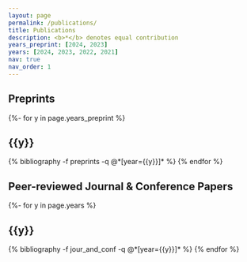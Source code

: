 ```yaml
---
layout: page
permalink: /publications/
title: Publications
description: <b>*</b> denotes equal contribution
years_preprint: [2024, 2023]
years: [2024, 2023, 2022, 2021]
nav: true
nav_order: 1
---
```

<!-- _pages/publications.md -->

<div class="publications">
<h2 class="publ-cat">Preprints</h2>
{%- for y in page.years_preprint %}
  <h2 class="year">{{y}}</h2>
  {% bibliography -f preprints -q @*[year={{y}}]* %}
{% endfor %}
</div>

<div class="publications">
<h2 class="publ-cat">Peer-reviewed Journal & Conference Papers</h2>
{%- for y in page.years %}
  <h2 class="year">{{y}}</h2>
  {% bibliography -f jour_and_conf -q @*[year={{y}}]* %}
{% endfor %}
</div>
</article>